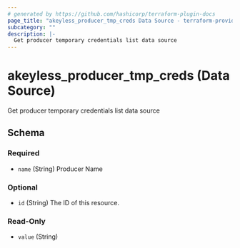 ```yaml
---
# generated by https://github.com/hashicorp/terraform-plugin-docs
page_title: "akeyless_producer_tmp_creds Data Source - terraform-provider-akeyless"
subcategory: ""
description: |-
  Get producer temporary credentials list data source
---
```


# akeyless_producer_tmp_creds (Data Source)

Get producer temporary credentials list data source



<!-- schema generated by tfplugindocs -->
## Schema

### Required

- `name` (String) Producer Name

### Optional

- `id` (String) The ID of this resource.

### Read-Only

- `value` (String)



